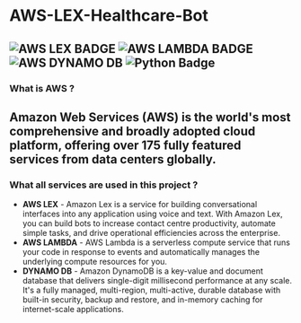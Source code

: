 # AWS-LEX-Healthcare-Bot

![AWS LEX BADGE](https://img.shields.io/badge/AWS%20-Lex-orange)
![AWS LAMBDA BADGE](https://img.shields.io/badge/AWS%20-lambda-orange)
![AWS DYNAMO DB](https://img.shields.io/badge/AWS%20-DyanmoDB-blue)
![Python Badge](https://img.shields.io/badge/Python-v3.7.8-yellowgreen)
-------------

### What is AWS ?

Amazon Web Services (AWS) is the world's most comprehensive and broadly adopted cloud platform, offering over 175 fully featured services from data centers globally.
-------------

### What all services are used in this project ?

- **AWS LEX** - Amazon Lex is a service for building conversational interfaces into any application using voice and text. With Amazon Lex, you can build bots to increase contact centre productivity, automate simple tasks, and drive operational efficiencies across the enterprise.
- **AWS LAMBDA** - AWS Lambda is a serverless compute service that runs your code in response to events and automatically manages the underlying compute resources for you.
- **DYNAMO DB** - Amazon DynamoDB is a key-value and document database that delivers single-digit millisecond performance at any scale. It's a fully managed, multi-region, multi-active, durable database with built-in security, backup and restore, and in-memory caching for internet-scale applications.